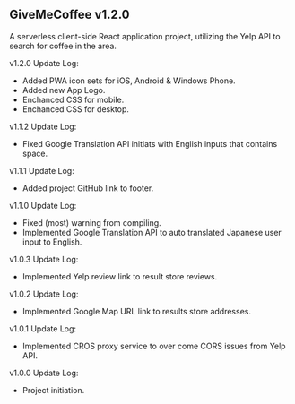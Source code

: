 ## GiveMeCoffee v1.2.0

A serverless client-side React application project, utilizing the Yelp API to search for coffee in the area.

v1.2.0 Update Log:

- Added PWA icon sets for iOS, Android & Windows Phone.
- Added new App Logo.
- Enchanced CSS for mobile.
- Enchanced CSS for desktop.

v1.1.2 Update Log:

- Fixed Google Translation API initiats with English inputs that contains space.

v1.1.1 Update Log:

- Added project GitHub link to footer.

v1.1.0 Update Log:

- Fixed (most) warning from compiling.
- Implemented Google Translation API to auto translated Japanese user input to English.

v1.0.3 Update Log:

- Implemented Yelp review link to result store reviews.

v1.0.2 Update Log:

- Implemented Google Map URL link to results store addresses.

v1.0.1 Update Log:

- Implemented CROS proxy service to over come CORS issues from Yelp API.

v1.0.0 Update Log:

- Project initiation.
